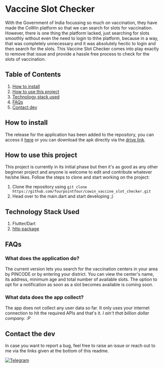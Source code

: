 # Vaccine Slot Checker
With the Government of India focussing so much on vaccination, they have made the CoWin platform so that we can search for slots for vaccination. However, there is one thing the platform lacked, just searching for slots smoothly without even the need to login to thhe platform, because in a way, that was completely unnecessary and it was absolutely hectic to login and then search for the slots. This Vaccine Slot Checker comes into play exactly to remove that issue and provide a hassle free process to check for the slots of vaccination.

## Table of Contents
1. [How to install](#how-to-install)
2. [How to use this project](#how-to-use-this-project)
3. [Technology stack used](#technology-stack-used)
4. [FAQs](#faqs)
5. [Contact dev](#contact-the-dev)

## How to install
The release for the application has been added to the repository, you can access it [here](https://github.com/fourpointfour/cowin_vaccine_slot_checker/releases/tag/v1) or you can download the apk directly via the [drive link](https://bit.ly/VaccineSlotChecker).

## How to use this project
This project is currently in its initial phase but then it's as good as any other beginner project and anyone is welcome to edit and contribute whatever he/she likes. Follow the steps to clone and start working on the project:
1. Clone the repository using ``` git clone https://github.com/fourpointfour/cowin_vaccine_slot_checker.git ```
2. Head over to the main.dart and start developing ;)

## Technology Stack Used
1. Flutter/Dart
2. [http package](https://pub.dev/packages/http)

## FAQs
### What does the application do?
The current version lets you search for the vaccination centers in your area by PINCODE or by entering your district. You can view the center's name, its address, minimum age and total number of available slots. The option to opt for a notification as soon as a slot becomes available is coming soon.

### What data does the app collect?
The app does not collect any user data so far. It only uses your internet connection to hit the required APIs and that's it. _I ain't that billion dollar company. :P_

## Contact the dev
In case you want to report a bug, feel free to raise an issue or reach out to me via the links given at the bottom of this readme.

<span style="text-align:center;">[![Telegram](https://img.shields.io/badge/Telegram-Chat-blue)](https://t.me/vaibhavkushwaha)</span>
